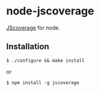 # node-jscoverage

   [JScoverage](http://siliconforks.com/jscoverage/) for node.

## Installation

    $ ./configure && make install

  or

    $ npm install -g jscoverage